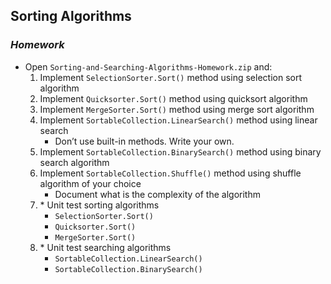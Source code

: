 ﻿## Sorting Algorithms
### _Homework_
* Open `Sorting-and-Searching-Algorithms-Homework.zip` and:
  1. Implement `SelectionSorter.Sort()` method using selection sort algorithm
  1. Implement `Quicksorter.Sort()` method using quicksort algorithm
  1. Implement `MergeSorter.Sort()` method using merge sort algorithm
  1. Implement `SortableCollection.LinearSearch()` method using linear search
      * Don’t use built-in methods. Write your own.
  1. Implement `SortableCollection.BinarySearch()` method using binary search algorithm
  1. Implement `SortableCollection.Shuffle()` method using shuffle algorithm of your choice
      * Document what is the complexity of the algorithm
  1. \* Unit test sorting algorithms
      * `SelectionSorter.Sort()`
      * `Quicksorter.Sort()`
      * `MergeSorter.Sort()`
  1. \* Unit test searching algorithms
      * `SortableCollection.LinearSearch()`
      * `SortableCollection.BinarySearch()`